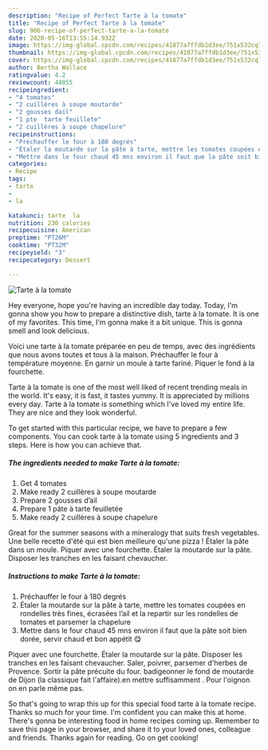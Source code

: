 ```yaml
---
description: "Recipe of Perfect Tarte à la tomate"
title: "Recipe of Perfect Tarte à la tomate"
slug: 906-recipe-of-perfect-tarte-a-la-tomate
date: 2020-05-16T13:55:14.932Z
image: https://img-global.cpcdn.com/recipes/41877a7ffdb1d3ee/751x532cq70/tarte-a-la-tomate-photo-principale-de-la-recette.jpg
thumbnail: https://img-global.cpcdn.com/recipes/41877a7ffdb1d3ee/751x532cq70/tarte-a-la-tomate-photo-principale-de-la-recette.jpg
cover: https://img-global.cpcdn.com/recipes/41877a7ffdb1d3ee/751x532cq70/tarte-a-la-tomate-photo-principale-de-la-recette.jpg
author: Bertha Wallace
ratingvalue: 4.2
reviewcount: 44055
recipeingredient:
- "4 tomates"
- "2 cuillères à soupe moutarde"
- "2 gousses dail"
- "1 pte  tarte feuillete"
- "2 cuillères à soupe chapelure"
recipeinstructions:
- "Préchauffer le four à 180 degrés"
- "Étaler la moutarde sur la pâte à tarte, mettre les tomates coupées en rondelles très fines, écrasées l’ail et la repartir sur les rondelles de tomates et parsemer la chapelure"
- "Mettre dans le four chaud 45 mns environ il faut que la pâte soit bien dorée, servir chaud et bon appétit 😋"
categories:
- Recipe
tags:
- tarte
- 
- la

katakunci: tarte  la 
nutrition: 230 calories
recipecuisine: American
preptime: "PT26M"
cooktime: "PT32M"
recipeyield: "3"
recipecategory: Dessert

---
```



![Tarte à la tomate](https://img-global.cpcdn.com/recipes/41877a7ffdb1d3ee/751x532cq70/tarte-a-la-tomate-photo-principale-de-la-recette.jpg)

Hey everyone, hope you're having an incredible day today. Today, I'm gonna show you how to prepare a distinctive dish, tarte à la tomate. It is one of my favorites. This time, I'm gonna make it a bit unique. This is gonna smell and look delicious.

Voici une tarte à la tomate préparée en peu de temps, avec des ingrédients que nous avons toutes et tous à la maison. Préchauffer le four à température moyenne. En garnir un moule à tarte fariné. Piquer le fond à la fourchette.

Tarte à la tomate is one of the most well liked of recent trending meals in the world. It's easy, it is fast, it tastes yummy. It is appreciated by millions every day. Tarte à la tomate is something which I've loved my entire life. They are nice and they look wonderful.


To get started with this particular recipe, we have to prepare a few components. You can cook tarte à la tomate using 5 ingredients and 3 steps. Here is how you can achieve that.

<!--inarticleads1-->

##### The ingredients needed to make Tarte à la tomate:

1. Get 4 tomates
1. Make ready 2 cuillères à soupe moutarde
1. Prepare 2 gousses d’ail
1. Prepare 1 pâte à tarte feuilletée
1. Make ready 2 cuillères à soupe chapelure


Great for the summer seasons with a mineralogy that suits fresh vegetables. Une belle recette d&#39;été qui est bien meilleure qu&#39;une pizza ! Étaler la pâte dans un moule. Piquer avec une fourchette. Étaler la moutarde sur la pâte. Disposer les tranches en les faisant chevaucher. 

<!--inarticleads2-->

##### Instructions to make Tarte à la tomate:

1. Préchauffer le four à 180 degrés
1. Étaler la moutarde sur la pâte à tarte, mettre les tomates coupées en rondelles très fines, écrasées l’ail et la repartir sur les rondelles de tomates et parsemer la chapelure
1. Mettre dans le four chaud 45 mns environ il faut que la pâte soit bien dorée, servir chaud et bon appétit 😋


Piquer avec une fourchette. Étaler la moutarde sur la pâte. Disposer les tranches en les faisant chevaucher. Saler, poivrer, parsemer d&#39;herbes de Provence. Sortir la pâte précuite du four. badigeonner le fond de moutarde de Dijon (la classique fait l&#39;affaire).en mettre suffisamment . Pour l&#39;oignon on en parle même pas. 

So that's going to wrap this up for this special food tarte à la tomate recipe. Thanks so much for your time. I'm confident you can make this at home. There's gonna be interesting food in home recipes coming up. Remember to save this page in your browser, and share it to your loved ones, colleague and friends. Thanks again for reading. Go on get cooking!
